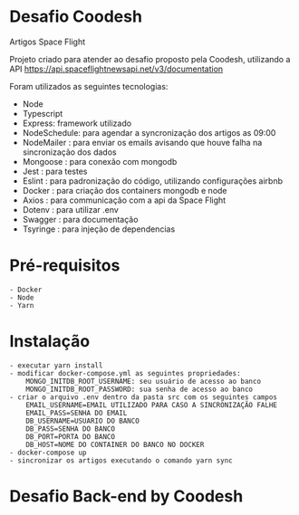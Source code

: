 # Desafio Coodesh

Artigos Space Flight

Projeto criado para atender ao desafio proposto pela Coodesh, utilizando a API https://api.spaceflightnewsapi.net/v3/documentation

Foram utilizados as seguintes tecnologias:

-   Node
-   Typescript
-   Express: framework utilizado
-   NodeSchedule: para agendar a syncronização dos artigos as 09:00
-   NodeMailer : para enviar os emails avisando que houve falha na sincronização dos dados
-   Mongoose : para conexão com mongodb
-   Jest : para testes
-   Eslint : para padronização do código, utilizando configurações airbnb
-   Docker : para criação dos containers mongodb e node
-   Axios : para communicação com a api da Space Flight
-   Dotenv : para utilizar .env
-   Swagger : para documentação
-   Tsyringe : para injeção de dependencias

# Pré-requisitos

    - Docker
    - Node
    - Yarn

# Instalação

    - executar yarn install
    - modificar docker-compose.yml as seguintes propriedades:
        MONGO_INITDB_ROOT_USERNAME: seu usuário de acesso ao banco
        MONGO_INITDB_ROOT_PASSWORD: sua senha de acesso ao banco
    - criar o arquivo .env dentro da pasta src com os seguintes campos
        EMAIL_USERNAME=EMAIL UTILIZADO PARA CASO A SINCRONIZAÇÃO FALHE
        EMAIL_PASS=SENHA DO EMAIL
        DB_USERNAME=USUARIO DO BANCO
        DB_PASS=SENHA DO BANCO
        DB_PORT=PORTA DO BANCO
        DB_HOST=NOME DO CONTAINER DO BANCO NO DOCKER
    - docker-compose up
    - sincronizar os artigos executando o comando yarn sync

# Desafio Back-end by Coodesh

